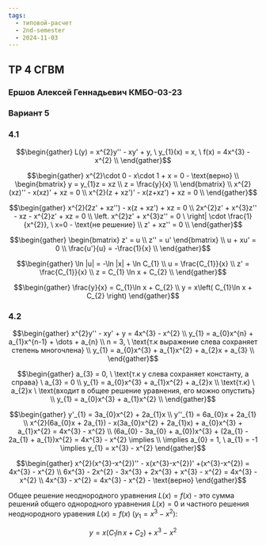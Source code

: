 ```yaml
---
tags:
  - типовой-расчет
  - 2nd-semester
  - 2024-11-03
---
```


## ТР 4 СГВМ

### Ершов Алексей Геннадьевич КМБО-03-23

### Вариант 5

### 4.1

$$\begin{gather}
L(y) = x^{2}y'' - xy' + y, \ y_{1}(x) = x, \ f(x) = 4x^{3} - x^{2} \\
\end{gather}$$

$$\begin{gather}
x^{2}\cdot 0 - x\cdot 1 + x = 0 - \text{верно} \\
\begin{bmatrix}
y = y_{1}z = xz \\
z = \frac{y}{x} \\
\end{bmatrix} \\
x^{2}(xz)'' - x(xz)' + xz = 0 \\
x^{2}(z + xz')' - x(z+xz') + xz = 0 \\
\end{gather}$$

$$\begin{gather}
x^{2}(2z' + xz'') - x(z + xz') + xz = 0 \\
2x^{2}z' + x^{3}z'' - xz - x^{2}z' + xz = 0 \\
\left. x^{2}z' + x^{3}z'' = 0 \ \right| \cdot \frac{1}{x^{2}}, \ x=0 - \text{не решение} \\
z' + xz'' = 0 \\
\end{gather}$$

$$\begin{gather}
\begin{bmatrix}
z' = u \\
z'' = u'
\end{bmatrix} \\
u + xu' = 0 \\
\frac{u'}{u} = -\frac{1}{x} \\
\end{gather}$$

$$\begin{gather}
\ln |u| = -\ln |x| + \ln C_{1} \\
u = \frac{C_{1}}{x} \\
z' = \frac{C_{1}}{x} \\
z = C_{1} \ln x + C_{2} \\
\end{gather}$$

$$\begin{gather}
\frac{y}{x} = C_{1}\ln x + C_{2} \\
y = x\left( C_{1}\ln x + C_{2} \right)
\end{gather}$$

### 4.2

$$\begin{gather}
x^{2}y'' - xy' + y = 4x^{3} - x^{2} \\
y_{1} = a_{0}x^{n} + a_{1}x^{n-1} + \dots + a_{n} \\
n = 3, \ \text{т.к выражение слева сохраняет степень многочлена} \\
y_{1} = a_{0}x^{3} + a_{1}x^{2} + a_{2}x + a_{3} \\
\end{gather}$$

$$\begin{gather}
a_{3} = 0, \ \text{т.к y слева сохраняет константу, а справа} \ a_{3} = 0 \\
y_{1} = a_{0}x^{3} + a_{1}x^{2} + a_{2}x \\
\text{т.к} \ a_{2}x \ \text{входит в общее решение уравнения, его можно опустить} \\
y_{1} = a_{0}x^{3} + a_{1}x^{2} \\
\end{gather}$$

$$\begin{gather}
y'_{1} = 3a_{0}x^{2} + 2a_{1}x \\
y''_{1} = 6a_{0}x + 2a_{1} \\
x^{2}(6a_{0}x + 2a_{1}) - x(3a_{0}x^{2} + 2a_{1}x) + a_{0}x^{3} + a_{1}x^{2} = 4x^{3} - x^{2} \\
(6a_{0} - 3a_{0} + a_{0})x^{3} + (2a_{1} - 2a_{1} + a_{1})x^{2} = 4x^{3} - x^{2} \implies \\
\implies a_{0} = 1, \ a_{1} = -1 \implies y_{1} = x^{3} - x^{2}
\end{gather}$$


$$\begin{gather}
x^{2}(x^{3}-x^{2})'' - x(x^{3}-x^{2})' +(x^{3}-x^{2}) = 4x^{3} - x^{2} \\
6x^{3} - 2x^{2} - 3x^{3} + 2x^{3} + x^{3} - x^{2} = 4x^{3} - x^{2} \\
4x^{3} - x^{2} = 4x^{3} - x^{2} - \text{верно}
\end{gather}$$

Общее решение неоднородного уравнения $L(x) = f(x)$ - это сумма решений общего однородного уравнения $L(x) = 0$ и частного решения неоднородного уравения $L(x) = f(x)$ ($y_{1} = x^{3} - x^{2}$):

$$y = x(C_{1}\ln x + C_{2}) + x^{3} - x^{2}$$
